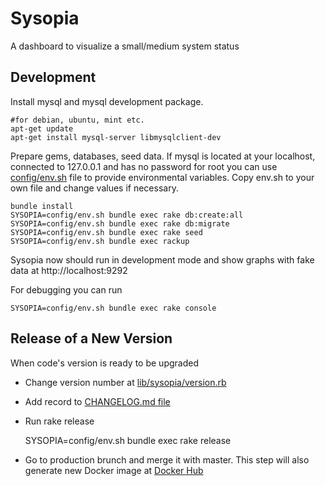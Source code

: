 Sysopia
=======
A dashboard to visualize a small/medium system status

Development
-----------
Install mysql and mysql development package.

    #for debian, ubuntu, mint etc.
    apt-get update
    apt-get install mysql-server libmysqlclient-dev

Prepare gems, databases, seed data. If mysql is located at your
localhost, connected to 127.0.0.1 and has no password for root you can use
[config/env.sh][1] file to provide environmental variables. Copy env.sh
to your own file and change values if necessary.

    bundle install
    SYSOPIA=config/env.sh bundle exec rake db:create:all
    SYSOPIA=config/env.sh bundle exec rake db:migrate
    SYSOPIA=config/env.sh bundle exec rake seed
    SYSOPIA=config/env.sh bundle exec rackup

Sysopia now should run in development mode and show graphs with fake data at
http://localhost:9292

For debugging you can run

    SYSOPIA=config/env.sh bundle exec rake console

Release of a New Version
------------------------

When code's version is ready to be upgraded

* Change version number at [lib/sysopia/version.rb][2]

* Add record to [CHANGELOG.md file][3]

* Run rake release

    SYSOPIA=config/env.sh bundle exec rake release

* Go to production brunch and merge it with master. This step will also
  generate new Docker image at [Docker Hub][4]

[1]: https://raw.githubusercontent.com/EOL/sysopia/master/config/env.sh
[2]: https://raw.githubusercontent.com/EOL/sysopia/master/lib/sysopia/version.rb
[3]: https://raw.githubusercontent.com/EOL/sysopia/master/CHANGELOG.md
[4]: https://registry.hub.docker.com/u/encoflife/sysopia/
